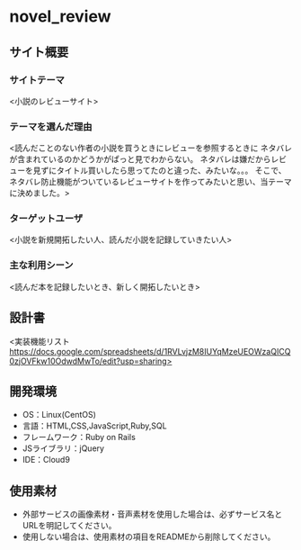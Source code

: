 # novel_review

## サイト概要
### サイトテーマ
<小説のレビューサイト>

### テーマを選んだ理由
<読んだことのない作者の小説を買うときにレビューを参照するときに
ネタバレが含まれているのかどうかがぱっと見でわからない。
ネタバレは嫌だからレビューを見ずにタイトル買いしたら思ってたのと違った、みたいな。。。
そこで、ネタバレ防止機能がついているレビューサイトを作ってみたいと思い、当テーマに決めました。>

### ターゲットユーザ
<小説を新規開拓したい人、読んだ小説を記録していきたい人>

### 主な利用シーン
<読んだ本を記録したいとき、新しく開拓したいとき>

## 設計書
<実装機能リスト
https://docs.google.com/spreadsheets/d/1RVLvjzM8IUYqMzeUEOWzaQICQ0zjOVFkw10OdwdMwTo/edit?usp=sharing>

## 開発環境
- OS：Linux(CentOS)
- 言語：HTML,CSS,JavaScript,Ruby,SQL
- フレームワーク：Ruby on Rails
- JSライブラリ：jQuery
- IDE：Cloud9

## 使用素材
- 外部サービスの画像素材・音声素材を使用した場合は、必ずサービス名とURLを明記してください。
- 使用しない場合は、使用素材の項目をREADMEから削除してください。